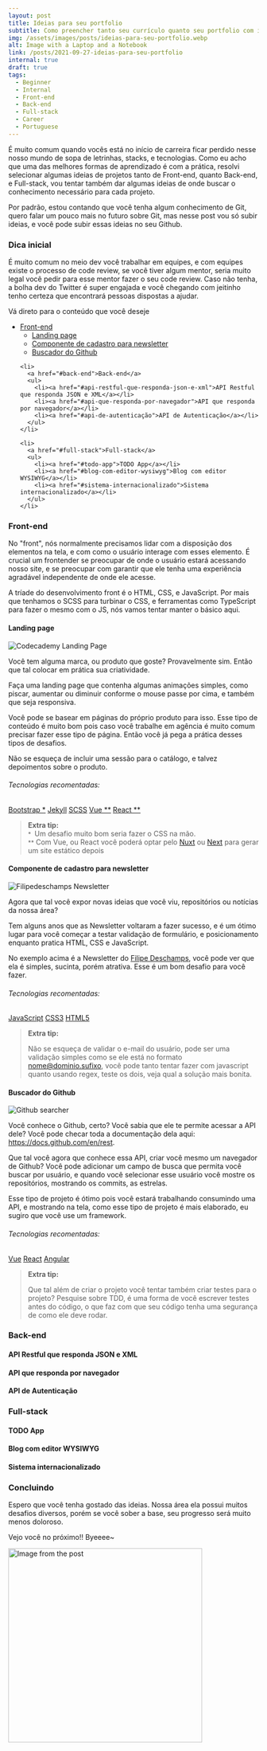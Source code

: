 ```yaml
---
layout: post
title: Ideias para seu portfolio
subtitle: Como preencher tanto seu currículo quanto seu portfolio com ideias legais de projeto
img: /assets/images/posts/ideias-para-seu-portfolio.webp
alt: Image with a Laptop and a Notebook
link: /posts/2021-09-27-ideias-para-seu-portfolio
internal: true
draft: true
tags:
  - Beginner
  - Internal
  - Front-end
  - Back-end
  - Full-stack
  - Career
  - Portuguese
---
```


É muito comum quando vocês está no início de carreira ficar perdido nesse nosso mundo de sopa de letrinhas, stacks, e tecnologias. Como eu acho que uma das melhores formas de aprendizado é com a prática, resolvi selecionar algumas ideias de projetos tanto de Front-end, quanto Back-end, e Full-stack, vou tentar também dar algumas ideias de onde buscar o conhecimento necessário para cada projeto.

Por padrão, estou contando que você tenha algum conhecimento de Git, quero falar um pouco mais no futuro sobre Git, mas nesse post vou só subir ideias, e você pode subir essas ideias no seu Github.

### Dica inicial

É muito comum no meio dev você trabalhar em equipes, e com equipes existe o processo de code review, se você tiver algum mentor, seria muito legal você pedir para esse mentor fazer o seu code review. Caso não tenha, a bolha dev do Twitter é super engajada e você chegando com jeitinho tenho certeza que encontrará pessoas dispostas a ajudar.

<aside class="menu is-light">
  <p class="menu-label">
    Vá direto para o conteúdo que você deseje
  </p>
  <ul class="menu-list">
    <li>
      <a href="#front-end">Front-end</a>
      <ul>
        <li><a href="#landing-page">Landing page</a></li>
        <li><a href="#componente-de-cadastro-para-newsletter">Componente de cadastro para newsletter</a></li>
        <li><a href="#buscador-do-github">Buscador do Github</a></li>
      </ul>
    </li>

    <li>
      <a href="#back-end">Back-end</a>
      <ul>
        <li><a href="#api-restful-que-responda-json-e-xml">API Restful que responda JSON e XML</a></li>
        <li><a href="#api-que-responda-por-navegador">API que responda por navegador</a></li>
        <li><a href="#api-de-autenticação">API de Autenticação</a></li>
      </ul>
    </li>

    <li>
      <a href="#full-stack">Full-stack</a>
      <ul>
        <li><a href="#todo-app">TODO App</a></li>
        <li><a href="#blog-com-editor-wysiwyg">Blog com editor WYSIWYG</a></li>
        <li><a href="#sistema-internacionalizado">Sistema internacionalizado</a></li>
      </ul>
    </li>
  </ul>
</aside>

### Front-end

No "front", nós normalmente precisamos lidar com a disposição dos elementos na tela, e com como o usuário interage com esses elemento. É crucial um frontender se preocupar de onde o usuário estará acessando nosso site, e se preocupar com garantir que ele tenha uma experiência agradável independente de onde ele acesse.

A tríade do desenvolvimento front é o HTML, CSS, e JavaScript. Por mais que tenhamos o SCSS para turbinar o CSS, e ferramentas como TypeScript para fazer o mesmo com o JS, nós vamos tentar manter o básico aqui.

#### Landing page

<img
  src="/assets/images/posts/assets/2021-09-27-ideias-para-seu-portfolio-01.webp"
  alt="Codecademy Landing Page"
/>

Você tem alguma marca, ou produto que goste? Provavelmente sim. Então que tal colocar em prática sua criatividade.

Faça uma landing page que contenha algumas animações simples, como piscar, aumentar ou diminuir conforme o mouse passe por cima, e também que seja responsiva.

Você pode se basear em páginas do próprio produto para isso. Esse tipo de conteúdo é muito bom pois caso você trabalhe em agência é muito comum precisar fazer esse tipo de página. Então você já pega a prática desses tipos de desafios.

Não se esqueça de incluir uma sessão para o catálogo, e talvez depoimentos sobre o produto.

###### Tecnologias recomentadas:

<nav class="level is-mobile">
  <div class="level-left">
    <div class="tags">
      <a class="tag is-dark" href="https://getbootstrap.com/" target="blank">Bootstrap *</a>
      <a class="tag is-dark" href="https://jekyllrb.com/" target="blank">Jekyll</a>
      <a class="tag is-dark" href="https://sass-lang.com/" target="blank">SCSS</a>
      <a class="tag is-dark" href="https://vuejs.org/" target="blank">Vue **</a>
      <a class="tag is-dark" href="https://reactjs.org/" target="blank">React **</a>
    </div>
  </div>
</nav>

<blockquote class="is-family-monospace">
  <strong>Extra tip:</strong> <br />
  <small>*&nbsp;</small> Um desafio muito bom seria fazer o CSS na mão.<br />
  <small>**</small> Com Vue, ou React você poderá optar pelo <a href="https://nuxtjs.org/" target="blank">Nuxt</a> ou <a href="https://nextjs.org/" target="blank">Next</a> para gerar um site estático depois
</blockquote>

#### Componente de cadastro para newsletter

<img
  src="/assets/images/posts/assets/2021-09-27-ideias-para-seu-portfolio-02.webp"
  alt="Filipedeschamps Newsletter"
/>

Agora que tal você expor novas ideias que você viu, repositórios ou notícias da nossa área?

Tem alguns anos que as Newsletter voltaram a fazer sucesso, e é um ótimo lugar para você começar a testar validação de formulário, e posicionamento enquanto pratica HTML, CSS e JavaScript.

No exemplo acima é a Newsletter do <a href="https://filipedeschamps.com.br/newsletter">Filipe Deschamps</a>, você pode ver que ela é simples, sucinta, porém atrativa. Esse é um bom desafio para você fazer.

###### Tecnologias recomentadas:

<nav class="level is-mobile">
  <div class="level-left">
    <div class="tags">
      <a class="tag is-dark" href="#" target="blank">JavaScript</a>
      <a class="tag is-dark" href="#" target="blank">CSS3</a>
      <a class="tag is-dark" href="#" target="blank">HTML5</a>
    </div>
  </div>
</nav>

<blockquote class="is-family-monospace">
  <strong>Extra tip:</strong> <br />

  Não se esqueça de validar o e-mail do usuário, pode ser uma validação simples como se ele está no formato <span class="code">nome@dominio.sufixo</span>, você pode tanto tentar fazer com javascript quanto usando regex, teste os dois, veja qual a solução mais bonita.
</blockquote>

#### Buscador do Github

<img
  src="/assets/images/posts/assets/2021-09-27-ideias-para-seu-portfolio-03.png"
  alt="Github searcher"
/>

Você conhece o Github, certo? Você sabia que ele te permite acessar a API dele? Você pode checar toda a documentação dela aqui: <span class="code"><a target="blank" href="https://docs.github.com/en/rest">https://docs.github.com/en/rest</a></span>.

Que tal você agora que conhece essa API, criar você mesmo um navegador de Github? Você pode adicionar um campo de busca que permita você buscar por usuário, e quando você selecionar esse usuário você mostre os repositórios, mostrando os commits, as estrelas.

Esse tipo de projeto é ótimo pois você estará trabalhando consumindo uma API, e mostrando na tela, como esse tipo de projeto é mais elaborado, eu sugiro que você use um framework.

###### Tecnologias recomentadas:

<nav class="level is-mobile">
  <div class="level-left">
    <div class="tags">
      <a class="tag is-dark" href="https://vuejs.org/" target="blank">Vue</a>
      <a class="tag is-dark" href="https://reactjs.org/" target="blank">React</a>
      <a class="tag is-dark" href="https://angular.io/" target="blank">Angular</a>
    </div>
  </div>
</nav>

<blockquote class="is-family-monospace">
  <strong>Extra tip:</strong> <br />

  Que tal além de criar o projeto você tentar também criar testes para o projeto? Pesquise sobre TDD, é uma forma de você escrever testes antes do código, o que faz com que seu código tenha uma segurança de como ele deve rodar.
</blockquote>

### Back-end

#### API Restful que responda JSON e XML

#### API que responda por navegador

#### API de Autenticação

### Full-stack

#### TODO App

#### Blog com editor WYSIWYG

#### Sistema internacionalizado

### Concluindo

Espero que você tenha gostado das ideias. Nossa área ela possui muitos desafios diversos, porém se você sober a base, seu progresso será muito menos doloroso.

Vejo você no próximo!! Byeeee~

<div class="has-text-centered">
  <img
    width="390"
    src="/assets/images/posts/assets/octo-dancing.gif"
    alt="Image from the post"
  />
</div>
